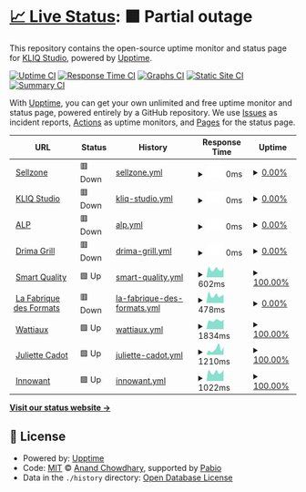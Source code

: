 # [📈 Live Status](https://kliq-studio.github.io/monitoring): <!--live status--> **🟧 Partial outage**

This repository contains the open-source uptime monitor and status page for [KLIQ Studio](https://kliq.studio), powered by [Upptime](https://github.com/upptime/upptime).

[![Uptime CI](https://github.com/kliq-studio/monitoring/workflows/Uptime%20CI/badge.svg)](https://github.com/kliq-studio/monitoring/actions?query=workflow%3A%22Uptime+CI%22)
[![Response Time CI](https://github.com/kliq-studio/monitoring/workflows/Response%20Time%20CI/badge.svg)](https://github.com/kliq-studio/monitoring/actions?query=workflow%3A%22Response+Time+CI%22)
[![Graphs CI](https://github.com/kliq-studio/monitoring/workflows/Graphs%20CI/badge.svg)](https://github.com/kliq-studio/monitoring/actions?query=workflow%3A%22Graphs+CI%22)
[![Static Site CI](https://github.com/kliq-studio/monitoring/workflows/Static%20Site%20CI/badge.svg)](https://github.com/kliq-studio/monitoring/actions?query=workflow%3A%22Static+Site+CI%22)
[![Summary CI](https://github.com/kliq-studio/monitoring/workflows/Summary%20CI/badge.svg)](https://github.com/kliq-studio/monitoring/actions?query=workflow%3A%22Summary+CI%22)

With [Upptime](https://upptime.js.org), you can get your own unlimited and free uptime monitor and status page, powered entirely by a GitHub repository. We use [Issues](https://github.com/kliq-studio/monitoring/issues) as incident reports, [Actions](https://github.com/kliq-studio/monitoring/actions) as uptime monitors, and [Pages](https://kliq-studio.github.io/monitoring) for the status page.

<!--start: status pages-->
<!-- This summary is generated by Upptime (https://github.com/upptime/upptime) -->
<!-- Do not edit this manually, your changes will be overwritten -->
<!-- prettier-ignore -->
| URL | Status | History | Response Time | Uptime |
| --- | ------ | ------- | ------------- | ------ |
| <img alt="" src="https://icons.duckduckgo.com/ip3/sellzone.fr.ico" height="13"> [Sellzone](https://sellzone.fr) | 🟥 Down | [sellzone.yml](https://github.com/kliq-studio/monitoring/commits/HEAD/history/sellzone.yml) | <details><summary><img alt="Response time graph" src="./graphs/sellzone/response-time-week.png" height="20"> 0ms</summary><br><a href="https://kliq-studio.github.io/monitoring/history/sellzone"><img alt="Response time 877" src="https://img.shields.io/endpoint?url=https%3A%2F%2Fraw.githubusercontent.com%2Fkliq-studio%2Fmonitoring%2FHEAD%2Fapi%2Fsellzone%2Fresponse-time.json"></a><br><a href="https://kliq-studio.github.io/monitoring/history/sellzone"><img alt="24-hour response time 0" src="https://img.shields.io/endpoint?url=https%3A%2F%2Fraw.githubusercontent.com%2Fkliq-studio%2Fmonitoring%2FHEAD%2Fapi%2Fsellzone%2Fresponse-time-day.json"></a><br><a href="https://kliq-studio.github.io/monitoring/history/sellzone"><img alt="7-day response time 0" src="https://img.shields.io/endpoint?url=https%3A%2F%2Fraw.githubusercontent.com%2Fkliq-studio%2Fmonitoring%2FHEAD%2Fapi%2Fsellzone%2Fresponse-time-week.json"></a><br><a href="https://kliq-studio.github.io/monitoring/history/sellzone"><img alt="30-day response time 855" src="https://img.shields.io/endpoint?url=https%3A%2F%2Fraw.githubusercontent.com%2Fkliq-studio%2Fmonitoring%2FHEAD%2Fapi%2Fsellzone%2Fresponse-time-month.json"></a><br><a href="https://kliq-studio.github.io/monitoring/history/sellzone"><img alt="1-year response time 877" src="https://img.shields.io/endpoint?url=https%3A%2F%2Fraw.githubusercontent.com%2Fkliq-studio%2Fmonitoring%2FHEAD%2Fapi%2Fsellzone%2Fresponse-time-year.json"></a></details> | <details><summary><a href="https://kliq-studio.github.io/monitoring/history/sellzone">0.00%</a></summary><a href="https://kliq-studio.github.io/monitoring/history/sellzone"><img alt="All-time uptime 90.61%" src="https://img.shields.io/endpoint?url=https%3A%2F%2Fraw.githubusercontent.com%2Fkliq-studio%2Fmonitoring%2FHEAD%2Fapi%2Fsellzone%2Fuptime.json"></a><br><a href="https://kliq-studio.github.io/monitoring/history/sellzone"><img alt="24-hour uptime 0.00%" src="https://img.shields.io/endpoint?url=https%3A%2F%2Fraw.githubusercontent.com%2Fkliq-studio%2Fmonitoring%2FHEAD%2Fapi%2Fsellzone%2Fuptime-day.json"></a><br><a href="https://kliq-studio.github.io/monitoring/history/sellzone"><img alt="7-day uptime 0.00%" src="https://img.shields.io/endpoint?url=https%3A%2F%2Fraw.githubusercontent.com%2Fkliq-studio%2Fmonitoring%2FHEAD%2Fapi%2Fsellzone%2Fuptime-week.json"></a><br><a href="https://kliq-studio.github.io/monitoring/history/sellzone"><img alt="30-day uptime 72.39%" src="https://img.shields.io/endpoint?url=https%3A%2F%2Fraw.githubusercontent.com%2Fkliq-studio%2Fmonitoring%2FHEAD%2Fapi%2Fsellzone%2Fuptime-month.json"></a><br><a href="https://kliq-studio.github.io/monitoring/history/sellzone"><img alt="1-year uptime 90.61%" src="https://img.shields.io/endpoint?url=https%3A%2F%2Fraw.githubusercontent.com%2Fkliq-studio%2Fmonitoring%2FHEAD%2Fapi%2Fsellzone%2Fuptime-year.json"></a></details>
| <img alt="" src="https://icons.duckduckgo.com/ip3/kliq.studio.ico" height="13"> [KLIQ Studio](https://kliq.studio) | 🟥 Down | [kliq-studio.yml](https://github.com/kliq-studio/monitoring/commits/HEAD/history/kliq-studio.yml) | <details><summary><img alt="Response time graph" src="./graphs/kliq-studio/response-time-week.png" height="20"> 0ms</summary><br><a href="https://kliq-studio.github.io/monitoring/history/kliq-studio"><img alt="Response time 1289" src="https://img.shields.io/endpoint?url=https%3A%2F%2Fraw.githubusercontent.com%2Fkliq-studio%2Fmonitoring%2FHEAD%2Fapi%2Fkliq-studio%2Fresponse-time.json"></a><br><a href="https://kliq-studio.github.io/monitoring/history/kliq-studio"><img alt="24-hour response time 0" src="https://img.shields.io/endpoint?url=https%3A%2F%2Fraw.githubusercontent.com%2Fkliq-studio%2Fmonitoring%2FHEAD%2Fapi%2Fkliq-studio%2Fresponse-time-day.json"></a><br><a href="https://kliq-studio.github.io/monitoring/history/kliq-studio"><img alt="7-day response time 0" src="https://img.shields.io/endpoint?url=https%3A%2F%2Fraw.githubusercontent.com%2Fkliq-studio%2Fmonitoring%2FHEAD%2Fapi%2Fkliq-studio%2Fresponse-time-week.json"></a><br><a href="https://kliq-studio.github.io/monitoring/history/kliq-studio"><img alt="30-day response time 1215" src="https://img.shields.io/endpoint?url=https%3A%2F%2Fraw.githubusercontent.com%2Fkliq-studio%2Fmonitoring%2FHEAD%2Fapi%2Fkliq-studio%2Fresponse-time-month.json"></a><br><a href="https://kliq-studio.github.io/monitoring/history/kliq-studio"><img alt="1-year response time 1289" src="https://img.shields.io/endpoint?url=https%3A%2F%2Fraw.githubusercontent.com%2Fkliq-studio%2Fmonitoring%2FHEAD%2Fapi%2Fkliq-studio%2Fresponse-time-year.json"></a></details> | <details><summary><a href="https://kliq-studio.github.io/monitoring/history/kliq-studio">0.00%</a></summary><a href="https://kliq-studio.github.io/monitoring/history/kliq-studio"><img alt="All-time uptime 90.61%" src="https://img.shields.io/endpoint?url=https%3A%2F%2Fraw.githubusercontent.com%2Fkliq-studio%2Fmonitoring%2FHEAD%2Fapi%2Fkliq-studio%2Fuptime.json"></a><br><a href="https://kliq-studio.github.io/monitoring/history/kliq-studio"><img alt="24-hour uptime 0.00%" src="https://img.shields.io/endpoint?url=https%3A%2F%2Fraw.githubusercontent.com%2Fkliq-studio%2Fmonitoring%2FHEAD%2Fapi%2Fkliq-studio%2Fuptime-day.json"></a><br><a href="https://kliq-studio.github.io/monitoring/history/kliq-studio"><img alt="7-day uptime 0.00%" src="https://img.shields.io/endpoint?url=https%3A%2F%2Fraw.githubusercontent.com%2Fkliq-studio%2Fmonitoring%2FHEAD%2Fapi%2Fkliq-studio%2Fuptime-week.json"></a><br><a href="https://kliq-studio.github.io/monitoring/history/kliq-studio"><img alt="30-day uptime 72.40%" src="https://img.shields.io/endpoint?url=https%3A%2F%2Fraw.githubusercontent.com%2Fkliq-studio%2Fmonitoring%2FHEAD%2Fapi%2Fkliq-studio%2Fuptime-month.json"></a><br><a href="https://kliq-studio.github.io/monitoring/history/kliq-studio"><img alt="1-year uptime 90.61%" src="https://img.shields.io/endpoint?url=https%3A%2F%2Fraw.githubusercontent.com%2Fkliq-studio%2Fmonitoring%2FHEAD%2Fapi%2Fkliq-studio%2Fuptime-year.json"></a></details>
| <img alt="" src="https://icons.duckduckgo.com/ip3/alp-sa.fr.ico" height="13"> [ALP](https://alp-sa.fr) | 🟥 Down | [alp.yml](https://github.com/kliq-studio/monitoring/commits/HEAD/history/alp.yml) | <details><summary><img alt="Response time graph" src="./graphs/alp/response-time-week.png" height="20"> 0ms</summary><br><a href="https://kliq-studio.github.io/monitoring/history/alp"><img alt="Response time 766" src="https://img.shields.io/endpoint?url=https%3A%2F%2Fraw.githubusercontent.com%2Fkliq-studio%2Fmonitoring%2FHEAD%2Fapi%2Falp%2Fresponse-time.json"></a><br><a href="https://kliq-studio.github.io/monitoring/history/alp"><img alt="24-hour response time 0" src="https://img.shields.io/endpoint?url=https%3A%2F%2Fraw.githubusercontent.com%2Fkliq-studio%2Fmonitoring%2FHEAD%2Fapi%2Falp%2Fresponse-time-day.json"></a><br><a href="https://kliq-studio.github.io/monitoring/history/alp"><img alt="7-day response time 0" src="https://img.shields.io/endpoint?url=https%3A%2F%2Fraw.githubusercontent.com%2Fkliq-studio%2Fmonitoring%2FHEAD%2Fapi%2Falp%2Fresponse-time-week.json"></a><br><a href="https://kliq-studio.github.io/monitoring/history/alp"><img alt="30-day response time 733" src="https://img.shields.io/endpoint?url=https%3A%2F%2Fraw.githubusercontent.com%2Fkliq-studio%2Fmonitoring%2FHEAD%2Fapi%2Falp%2Fresponse-time-month.json"></a><br><a href="https://kliq-studio.github.io/monitoring/history/alp"><img alt="1-year response time 766" src="https://img.shields.io/endpoint?url=https%3A%2F%2Fraw.githubusercontent.com%2Fkliq-studio%2Fmonitoring%2FHEAD%2Fapi%2Falp%2Fresponse-time-year.json"></a></details> | <details><summary><a href="https://kliq-studio.github.io/monitoring/history/alp">0.00%</a></summary><a href="https://kliq-studio.github.io/monitoring/history/alp"><img alt="All-time uptime 90.61%" src="https://img.shields.io/endpoint?url=https%3A%2F%2Fraw.githubusercontent.com%2Fkliq-studio%2Fmonitoring%2FHEAD%2Fapi%2Falp%2Fuptime.json"></a><br><a href="https://kliq-studio.github.io/monitoring/history/alp"><img alt="24-hour uptime 0.00%" src="https://img.shields.io/endpoint?url=https%3A%2F%2Fraw.githubusercontent.com%2Fkliq-studio%2Fmonitoring%2FHEAD%2Fapi%2Falp%2Fuptime-day.json"></a><br><a href="https://kliq-studio.github.io/monitoring/history/alp"><img alt="7-day uptime 0.00%" src="https://img.shields.io/endpoint?url=https%3A%2F%2Fraw.githubusercontent.com%2Fkliq-studio%2Fmonitoring%2FHEAD%2Fapi%2Falp%2Fuptime-week.json"></a><br><a href="https://kliq-studio.github.io/monitoring/history/alp"><img alt="30-day uptime 72.40%" src="https://img.shields.io/endpoint?url=https%3A%2F%2Fraw.githubusercontent.com%2Fkliq-studio%2Fmonitoring%2FHEAD%2Fapi%2Falp%2Fuptime-month.json"></a><br><a href="https://kliq-studio.github.io/monitoring/history/alp"><img alt="1-year uptime 90.61%" src="https://img.shields.io/endpoint?url=https%3A%2F%2Fraw.githubusercontent.com%2Fkliq-studio%2Fmonitoring%2FHEAD%2Fapi%2Falp%2Fuptime-year.json"></a></details>
| <img alt="" src="https://icons.duckduckgo.com/ip3/drimagrill.fr.ico" height="13"> [Drima Grill](https://drimagrill.fr) | 🟥 Down | [drima-grill.yml](https://github.com/kliq-studio/monitoring/commits/HEAD/history/drima-grill.yml) | <details><summary><img alt="Response time graph" src="./graphs/drima-grill/response-time-week.png" height="20"> 0ms</summary><br><a href="https://kliq-studio.github.io/monitoring/history/drima-grill"><img alt="Response time 751" src="https://img.shields.io/endpoint?url=https%3A%2F%2Fraw.githubusercontent.com%2Fkliq-studio%2Fmonitoring%2FHEAD%2Fapi%2Fdrima-grill%2Fresponse-time.json"></a><br><a href="https://kliq-studio.github.io/monitoring/history/drima-grill"><img alt="24-hour response time 0" src="https://img.shields.io/endpoint?url=https%3A%2F%2Fraw.githubusercontent.com%2Fkliq-studio%2Fmonitoring%2FHEAD%2Fapi%2Fdrima-grill%2Fresponse-time-day.json"></a><br><a href="https://kliq-studio.github.io/monitoring/history/drima-grill"><img alt="7-day response time 0" src="https://img.shields.io/endpoint?url=https%3A%2F%2Fraw.githubusercontent.com%2Fkliq-studio%2Fmonitoring%2FHEAD%2Fapi%2Fdrima-grill%2Fresponse-time-week.json"></a><br><a href="https://kliq-studio.github.io/monitoring/history/drima-grill"><img alt="30-day response time 725" src="https://img.shields.io/endpoint?url=https%3A%2F%2Fraw.githubusercontent.com%2Fkliq-studio%2Fmonitoring%2FHEAD%2Fapi%2Fdrima-grill%2Fresponse-time-month.json"></a><br><a href="https://kliq-studio.github.io/monitoring/history/drima-grill"><img alt="1-year response time 751" src="https://img.shields.io/endpoint?url=https%3A%2F%2Fraw.githubusercontent.com%2Fkliq-studio%2Fmonitoring%2FHEAD%2Fapi%2Fdrima-grill%2Fresponse-time-year.json"></a></details> | <details><summary><a href="https://kliq-studio.github.io/monitoring/history/drima-grill">0.00%</a></summary><a href="https://kliq-studio.github.io/monitoring/history/drima-grill"><img alt="All-time uptime 90.61%" src="https://img.shields.io/endpoint?url=https%3A%2F%2Fraw.githubusercontent.com%2Fkliq-studio%2Fmonitoring%2FHEAD%2Fapi%2Fdrima-grill%2Fuptime.json"></a><br><a href="https://kliq-studio.github.io/monitoring/history/drima-grill"><img alt="24-hour uptime 0.00%" src="https://img.shields.io/endpoint?url=https%3A%2F%2Fraw.githubusercontent.com%2Fkliq-studio%2Fmonitoring%2FHEAD%2Fapi%2Fdrima-grill%2Fuptime-day.json"></a><br><a href="https://kliq-studio.github.io/monitoring/history/drima-grill"><img alt="7-day uptime 0.00%" src="https://img.shields.io/endpoint?url=https%3A%2F%2Fraw.githubusercontent.com%2Fkliq-studio%2Fmonitoring%2FHEAD%2Fapi%2Fdrima-grill%2Fuptime-week.json"></a><br><a href="https://kliq-studio.github.io/monitoring/history/drima-grill"><img alt="30-day uptime 72.40%" src="https://img.shields.io/endpoint?url=https%3A%2F%2Fraw.githubusercontent.com%2Fkliq-studio%2Fmonitoring%2FHEAD%2Fapi%2Fdrima-grill%2Fuptime-month.json"></a><br><a href="https://kliq-studio.github.io/monitoring/history/drima-grill"><img alt="1-year uptime 90.61%" src="https://img.shields.io/endpoint?url=https%3A%2F%2Fraw.githubusercontent.com%2Fkliq-studio%2Fmonitoring%2FHEAD%2Fapi%2Fdrima-grill%2Fuptime-year.json"></a></details>
| <img alt="" src="https://icons.duckduckgo.com/ip3/smartquality.fr.ico" height="13"> [Smart Quality](https://smartquality.fr) | 🟩 Up | [smart-quality.yml](https://github.com/kliq-studio/monitoring/commits/HEAD/history/smart-quality.yml) | <details><summary><img alt="Response time graph" src="./graphs/smart-quality/response-time-week.png" height="20"> 602ms</summary><br><a href="https://kliq-studio.github.io/monitoring/history/smart-quality"><img alt="Response time 674" src="https://img.shields.io/endpoint?url=https%3A%2F%2Fraw.githubusercontent.com%2Fkliq-studio%2Fmonitoring%2FHEAD%2Fapi%2Fsmart-quality%2Fresponse-time.json"></a><br><a href="https://kliq-studio.github.io/monitoring/history/smart-quality"><img alt="24-hour response time 587" src="https://img.shields.io/endpoint?url=https%3A%2F%2Fraw.githubusercontent.com%2Fkliq-studio%2Fmonitoring%2FHEAD%2Fapi%2Fsmart-quality%2Fresponse-time-day.json"></a><br><a href="https://kliq-studio.github.io/monitoring/history/smart-quality"><img alt="7-day response time 602" src="https://img.shields.io/endpoint?url=https%3A%2F%2Fraw.githubusercontent.com%2Fkliq-studio%2Fmonitoring%2FHEAD%2Fapi%2Fsmart-quality%2Fresponse-time-week.json"></a><br><a href="https://kliq-studio.github.io/monitoring/history/smart-quality"><img alt="30-day response time 658" src="https://img.shields.io/endpoint?url=https%3A%2F%2Fraw.githubusercontent.com%2Fkliq-studio%2Fmonitoring%2FHEAD%2Fapi%2Fsmart-quality%2Fresponse-time-month.json"></a><br><a href="https://kliq-studio.github.io/monitoring/history/smart-quality"><img alt="1-year response time 674" src="https://img.shields.io/endpoint?url=https%3A%2F%2Fraw.githubusercontent.com%2Fkliq-studio%2Fmonitoring%2FHEAD%2Fapi%2Fsmart-quality%2Fresponse-time-year.json"></a></details> | <details><summary><a href="https://kliq-studio.github.io/monitoring/history/smart-quality">100.00%</a></summary><a href="https://kliq-studio.github.io/monitoring/history/smart-quality"><img alt="All-time uptime 99.96%" src="https://img.shields.io/endpoint?url=https%3A%2F%2Fraw.githubusercontent.com%2Fkliq-studio%2Fmonitoring%2FHEAD%2Fapi%2Fsmart-quality%2Fuptime.json"></a><br><a href="https://kliq-studio.github.io/monitoring/history/smart-quality"><img alt="24-hour uptime 100.00%" src="https://img.shields.io/endpoint?url=https%3A%2F%2Fraw.githubusercontent.com%2Fkliq-studio%2Fmonitoring%2FHEAD%2Fapi%2Fsmart-quality%2Fuptime-day.json"></a><br><a href="https://kliq-studio.github.io/monitoring/history/smart-quality"><img alt="7-day uptime 100.00%" src="https://img.shields.io/endpoint?url=https%3A%2F%2Fraw.githubusercontent.com%2Fkliq-studio%2Fmonitoring%2FHEAD%2Fapi%2Fsmart-quality%2Fuptime-week.json"></a><br><a href="https://kliq-studio.github.io/monitoring/history/smart-quality"><img alt="30-day uptime 100.00%" src="https://img.shields.io/endpoint?url=https%3A%2F%2Fraw.githubusercontent.com%2Fkliq-studio%2Fmonitoring%2FHEAD%2Fapi%2Fsmart-quality%2Fuptime-month.json"></a><br><a href="https://kliq-studio.github.io/monitoring/history/smart-quality"><img alt="1-year uptime 99.96%" src="https://img.shields.io/endpoint?url=https%3A%2F%2Fraw.githubusercontent.com%2Fkliq-studio%2Fmonitoring%2FHEAD%2Fapi%2Fsmart-quality%2Fuptime-year.json"></a></details>
| <img alt="" src="https://icons.duckduckgo.com/ip3/lafabriquedesformats.fr.ico" height="13"> [La Fabrique des Formats](https://lafabriquedesformats.fr) | 🟥 Down | [la-fabrique-des-formats.yml](https://github.com/kliq-studio/monitoring/commits/HEAD/history/la-fabrique-des-formats.yml) | <details><summary><img alt="Response time graph" src="./graphs/la-fabrique-des-formats/response-time-week.png" height="20"> 478ms</summary><br><a href="https://kliq-studio.github.io/monitoring/history/la-fabrique-des-formats"><img alt="Response time 1018" src="https://img.shields.io/endpoint?url=https%3A%2F%2Fraw.githubusercontent.com%2Fkliq-studio%2Fmonitoring%2FHEAD%2Fapi%2Fla-fabrique-des-formats%2Fresponse-time.json"></a><br><a href="https://kliq-studio.github.io/monitoring/history/la-fabrique-des-formats"><img alt="24-hour response time 454" src="https://img.shields.io/endpoint?url=https%3A%2F%2Fraw.githubusercontent.com%2Fkliq-studio%2Fmonitoring%2FHEAD%2Fapi%2Fla-fabrique-des-formats%2Fresponse-time-day.json"></a><br><a href="https://kliq-studio.github.io/monitoring/history/la-fabrique-des-formats"><img alt="7-day response time 478" src="https://img.shields.io/endpoint?url=https%3A%2F%2Fraw.githubusercontent.com%2Fkliq-studio%2Fmonitoring%2FHEAD%2Fapi%2Fla-fabrique-des-formats%2Fresponse-time-week.json"></a><br><a href="https://kliq-studio.github.io/monitoring/history/la-fabrique-des-formats"><img alt="30-day response time 735" src="https://img.shields.io/endpoint?url=https%3A%2F%2Fraw.githubusercontent.com%2Fkliq-studio%2Fmonitoring%2FHEAD%2Fapi%2Fla-fabrique-des-formats%2Fresponse-time-month.json"></a><br><a href="https://kliq-studio.github.io/monitoring/history/la-fabrique-des-formats"><img alt="1-year response time 1018" src="https://img.shields.io/endpoint?url=https%3A%2F%2Fraw.githubusercontent.com%2Fkliq-studio%2Fmonitoring%2FHEAD%2Fapi%2Fla-fabrique-des-formats%2Fresponse-time-year.json"></a></details> | <details><summary><a href="https://kliq-studio.github.io/monitoring/history/la-fabrique-des-formats">0.00%</a></summary><a href="https://kliq-studio.github.io/monitoring/history/la-fabrique-des-formats"><img alt="All-time uptime 78.23%" src="https://img.shields.io/endpoint?url=https%3A%2F%2Fraw.githubusercontent.com%2Fkliq-studio%2Fmonitoring%2FHEAD%2Fapi%2Fla-fabrique-des-formats%2Fuptime.json"></a><br><a href="https://kliq-studio.github.io/monitoring/history/la-fabrique-des-formats"><img alt="24-hour uptime 0.00%" src="https://img.shields.io/endpoint?url=https%3A%2F%2Fraw.githubusercontent.com%2Fkliq-studio%2Fmonitoring%2FHEAD%2Fapi%2Fla-fabrique-des-formats%2Fuptime-day.json"></a><br><a href="https://kliq-studio.github.io/monitoring/history/la-fabrique-des-formats"><img alt="7-day uptime 0.00%" src="https://img.shields.io/endpoint?url=https%3A%2F%2Fraw.githubusercontent.com%2Fkliq-studio%2Fmonitoring%2FHEAD%2Fapi%2Fla-fabrique-des-formats%2Fuptime-week.json"></a><br><a href="https://kliq-studio.github.io/monitoring/history/la-fabrique-des-formats"><img alt="30-day uptime 36.16%" src="https://img.shields.io/endpoint?url=https%3A%2F%2Fraw.githubusercontent.com%2Fkliq-studio%2Fmonitoring%2FHEAD%2Fapi%2Fla-fabrique-des-formats%2Fuptime-month.json"></a><br><a href="https://kliq-studio.github.io/monitoring/history/la-fabrique-des-formats"><img alt="1-year uptime 78.23%" src="https://img.shields.io/endpoint?url=https%3A%2F%2Fraw.githubusercontent.com%2Fkliq-studio%2Fmonitoring%2FHEAD%2Fapi%2Fla-fabrique-des-formats%2Fuptime-year.json"></a></details>
| <img alt="" src="https://icons.duckduckgo.com/ip3/wattiaux.be.ico" height="13"> [Wattiaux](https://wattiaux.be) | 🟩 Up | [wattiaux.yml](https://github.com/kliq-studio/monitoring/commits/HEAD/history/wattiaux.yml) | <details><summary><img alt="Response time graph" src="./graphs/wattiaux/response-time-week.png" height="20"> 1834ms</summary><br><a href="https://kliq-studio.github.io/monitoring/history/wattiaux"><img alt="Response time 1830" src="https://img.shields.io/endpoint?url=https%3A%2F%2Fraw.githubusercontent.com%2Fkliq-studio%2Fmonitoring%2FHEAD%2Fapi%2Fwattiaux%2Fresponse-time.json"></a><br><a href="https://kliq-studio.github.io/monitoring/history/wattiaux"><img alt="24-hour response time 1581" src="https://img.shields.io/endpoint?url=https%3A%2F%2Fraw.githubusercontent.com%2Fkliq-studio%2Fmonitoring%2FHEAD%2Fapi%2Fwattiaux%2Fresponse-time-day.json"></a><br><a href="https://kliq-studio.github.io/monitoring/history/wattiaux"><img alt="7-day response time 1834" src="https://img.shields.io/endpoint?url=https%3A%2F%2Fraw.githubusercontent.com%2Fkliq-studio%2Fmonitoring%2FHEAD%2Fapi%2Fwattiaux%2Fresponse-time-week.json"></a><br><a href="https://kliq-studio.github.io/monitoring/history/wattiaux"><img alt="30-day response time 1831" src="https://img.shields.io/endpoint?url=https%3A%2F%2Fraw.githubusercontent.com%2Fkliq-studio%2Fmonitoring%2FHEAD%2Fapi%2Fwattiaux%2Fresponse-time-month.json"></a><br><a href="https://kliq-studio.github.io/monitoring/history/wattiaux"><img alt="1-year response time 1830" src="https://img.shields.io/endpoint?url=https%3A%2F%2Fraw.githubusercontent.com%2Fkliq-studio%2Fmonitoring%2FHEAD%2Fapi%2Fwattiaux%2Fresponse-time-year.json"></a></details> | <details><summary><a href="https://kliq-studio.github.io/monitoring/history/wattiaux">100.00%</a></summary><a href="https://kliq-studio.github.io/monitoring/history/wattiaux"><img alt="All-time uptime 99.94%" src="https://img.shields.io/endpoint?url=https%3A%2F%2Fraw.githubusercontent.com%2Fkliq-studio%2Fmonitoring%2FHEAD%2Fapi%2Fwattiaux%2Fuptime.json"></a><br><a href="https://kliq-studio.github.io/monitoring/history/wattiaux"><img alt="24-hour uptime 100.00%" src="https://img.shields.io/endpoint?url=https%3A%2F%2Fraw.githubusercontent.com%2Fkliq-studio%2Fmonitoring%2FHEAD%2Fapi%2Fwattiaux%2Fuptime-day.json"></a><br><a href="https://kliq-studio.github.io/monitoring/history/wattiaux"><img alt="7-day uptime 100.00%" src="https://img.shields.io/endpoint?url=https%3A%2F%2Fraw.githubusercontent.com%2Fkliq-studio%2Fmonitoring%2FHEAD%2Fapi%2Fwattiaux%2Fuptime-week.json"></a><br><a href="https://kliq-studio.github.io/monitoring/history/wattiaux"><img alt="30-day uptime 100.00%" src="https://img.shields.io/endpoint?url=https%3A%2F%2Fraw.githubusercontent.com%2Fkliq-studio%2Fmonitoring%2FHEAD%2Fapi%2Fwattiaux%2Fuptime-month.json"></a><br><a href="https://kliq-studio.github.io/monitoring/history/wattiaux"><img alt="1-year uptime 99.94%" src="https://img.shields.io/endpoint?url=https%3A%2F%2Fraw.githubusercontent.com%2Fkliq-studio%2Fmonitoring%2FHEAD%2Fapi%2Fwattiaux%2Fuptime-year.json"></a></details>
| <img alt="" src="https://icons.duckduckgo.com/ip3/juliettecadot.com.ico" height="13"> [Juliette Cadot](https://juliettecadot.com) | 🟩 Up | [juliette-cadot.yml](https://github.com/kliq-studio/monitoring/commits/HEAD/history/juliette-cadot.yml) | <details><summary><img alt="Response time graph" src="./graphs/juliette-cadot/response-time-week.png" height="20"> 1210ms</summary><br><a href="https://kliq-studio.github.io/monitoring/history/juliette-cadot"><img alt="Response time 937" src="https://img.shields.io/endpoint?url=https%3A%2F%2Fraw.githubusercontent.com%2Fkliq-studio%2Fmonitoring%2FHEAD%2Fapi%2Fjuliette-cadot%2Fresponse-time.json"></a><br><a href="https://kliq-studio.github.io/monitoring/history/juliette-cadot"><img alt="24-hour response time 729" src="https://img.shields.io/endpoint?url=https%3A%2F%2Fraw.githubusercontent.com%2Fkliq-studio%2Fmonitoring%2FHEAD%2Fapi%2Fjuliette-cadot%2Fresponse-time-day.json"></a><br><a href="https://kliq-studio.github.io/monitoring/history/juliette-cadot"><img alt="7-day response time 1210" src="https://img.shields.io/endpoint?url=https%3A%2F%2Fraw.githubusercontent.com%2Fkliq-studio%2Fmonitoring%2FHEAD%2Fapi%2Fjuliette-cadot%2Fresponse-time-week.json"></a><br><a href="https://kliq-studio.github.io/monitoring/history/juliette-cadot"><img alt="30-day response time 989" src="https://img.shields.io/endpoint?url=https%3A%2F%2Fraw.githubusercontent.com%2Fkliq-studio%2Fmonitoring%2FHEAD%2Fapi%2Fjuliette-cadot%2Fresponse-time-month.json"></a><br><a href="https://kliq-studio.github.io/monitoring/history/juliette-cadot"><img alt="1-year response time 937" src="https://img.shields.io/endpoint?url=https%3A%2F%2Fraw.githubusercontent.com%2Fkliq-studio%2Fmonitoring%2FHEAD%2Fapi%2Fjuliette-cadot%2Fresponse-time-year.json"></a></details> | <details><summary><a href="https://kliq-studio.github.io/monitoring/history/juliette-cadot">100.00%</a></summary><a href="https://kliq-studio.github.io/monitoring/history/juliette-cadot"><img alt="All-time uptime 98.81%" src="https://img.shields.io/endpoint?url=https%3A%2F%2Fraw.githubusercontent.com%2Fkliq-studio%2Fmonitoring%2FHEAD%2Fapi%2Fjuliette-cadot%2Fuptime.json"></a><br><a href="https://kliq-studio.github.io/monitoring/history/juliette-cadot"><img alt="24-hour uptime 100.00%" src="https://img.shields.io/endpoint?url=https%3A%2F%2Fraw.githubusercontent.com%2Fkliq-studio%2Fmonitoring%2FHEAD%2Fapi%2Fjuliette-cadot%2Fuptime-day.json"></a><br><a href="https://kliq-studio.github.io/monitoring/history/juliette-cadot"><img alt="7-day uptime 100.00%" src="https://img.shields.io/endpoint?url=https%3A%2F%2Fraw.githubusercontent.com%2Fkliq-studio%2Fmonitoring%2FHEAD%2Fapi%2Fjuliette-cadot%2Fuptime-week.json"></a><br><a href="https://kliq-studio.github.io/monitoring/history/juliette-cadot"><img alt="30-day uptime 96.51%" src="https://img.shields.io/endpoint?url=https%3A%2F%2Fraw.githubusercontent.com%2Fkliq-studio%2Fmonitoring%2FHEAD%2Fapi%2Fjuliette-cadot%2Fuptime-month.json"></a><br><a href="https://kliq-studio.github.io/monitoring/history/juliette-cadot"><img alt="1-year uptime 98.81%" src="https://img.shields.io/endpoint?url=https%3A%2F%2Fraw.githubusercontent.com%2Fkliq-studio%2Fmonitoring%2FHEAD%2Fapi%2Fjuliette-cadot%2Fuptime-year.json"></a></details>
| <img alt="" src="https://icons.duckduckgo.com/ip3/innowant.fr.ico" height="13"> [Innowant](https://innowant.fr) | 🟩 Up | [innowant.yml](https://github.com/kliq-studio/monitoring/commits/HEAD/history/innowant.yml) | <details><summary><img alt="Response time graph" src="./graphs/innowant/response-time-week.png" height="20"> 1022ms</summary><br><a href="https://kliq-studio.github.io/monitoring/history/innowant"><img alt="Response time 1107" src="https://img.shields.io/endpoint?url=https%3A%2F%2Fraw.githubusercontent.com%2Fkliq-studio%2Fmonitoring%2FHEAD%2Fapi%2Finnowant%2Fresponse-time.json"></a><br><a href="https://kliq-studio.github.io/monitoring/history/innowant"><img alt="24-hour response time 963" src="https://img.shields.io/endpoint?url=https%3A%2F%2Fraw.githubusercontent.com%2Fkliq-studio%2Fmonitoring%2FHEAD%2Fapi%2Finnowant%2Fresponse-time-day.json"></a><br><a href="https://kliq-studio.github.io/monitoring/history/innowant"><img alt="7-day response time 1022" src="https://img.shields.io/endpoint?url=https%3A%2F%2Fraw.githubusercontent.com%2Fkliq-studio%2Fmonitoring%2FHEAD%2Fapi%2Finnowant%2Fresponse-time-week.json"></a><br><a href="https://kliq-studio.github.io/monitoring/history/innowant"><img alt="30-day response time 1052" src="https://img.shields.io/endpoint?url=https%3A%2F%2Fraw.githubusercontent.com%2Fkliq-studio%2Fmonitoring%2FHEAD%2Fapi%2Finnowant%2Fresponse-time-month.json"></a><br><a href="https://kliq-studio.github.io/monitoring/history/innowant"><img alt="1-year response time 1107" src="https://img.shields.io/endpoint?url=https%3A%2F%2Fraw.githubusercontent.com%2Fkliq-studio%2Fmonitoring%2FHEAD%2Fapi%2Finnowant%2Fresponse-time-year.json"></a></details> | <details><summary><a href="https://kliq-studio.github.io/monitoring/history/innowant">100.00%</a></summary><a href="https://kliq-studio.github.io/monitoring/history/innowant"><img alt="All-time uptime 99.91%" src="https://img.shields.io/endpoint?url=https%3A%2F%2Fraw.githubusercontent.com%2Fkliq-studio%2Fmonitoring%2FHEAD%2Fapi%2Finnowant%2Fuptime.json"></a><br><a href="https://kliq-studio.github.io/monitoring/history/innowant"><img alt="24-hour uptime 100.00%" src="https://img.shields.io/endpoint?url=https%3A%2F%2Fraw.githubusercontent.com%2Fkliq-studio%2Fmonitoring%2FHEAD%2Fapi%2Finnowant%2Fuptime-day.json"></a><br><a href="https://kliq-studio.github.io/monitoring/history/innowant"><img alt="7-day uptime 100.00%" src="https://img.shields.io/endpoint?url=https%3A%2F%2Fraw.githubusercontent.com%2Fkliq-studio%2Fmonitoring%2FHEAD%2Fapi%2Finnowant%2Fuptime-week.json"></a><br><a href="https://kliq-studio.github.io/monitoring/history/innowant"><img alt="30-day uptime 99.97%" src="https://img.shields.io/endpoint?url=https%3A%2F%2Fraw.githubusercontent.com%2Fkliq-studio%2Fmonitoring%2FHEAD%2Fapi%2Finnowant%2Fuptime-month.json"></a><br><a href="https://kliq-studio.github.io/monitoring/history/innowant"><img alt="1-year uptime 99.91%" src="https://img.shields.io/endpoint?url=https%3A%2F%2Fraw.githubusercontent.com%2Fkliq-studio%2Fmonitoring%2FHEAD%2Fapi%2Finnowant%2Fuptime-year.json"></a></details>

<!--end: status pages-->

[**Visit our status website →**](https://kliq-studio.github.io/monitoring)

## 📄 License

- Powered by: [Upptime](https://github.com/upptime/upptime)
- Code: [MIT](./LICENSE) © [Anand Chowdhary](https://anandchowdhary.com), supported by [Pabio](https://pabio.com)
- Data in the `./history` directory: [Open Database License](https://opendatacommons.org/licenses/odbl/1-0/)
